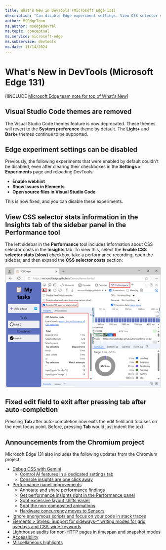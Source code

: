 ```yaml
---
title: What's New in DevTools (Microsoft Edge 131)
description: "Can disable Edge experiment settings. View CSS selector stats information in Insights tab of sidebar panel in Performance tool. Fixed edit field to exit after pressing tab after auto-completion. Removed Visual Studio Code themes. And more."
author: MSEdgeTeam
ms.author: msedgedevrel
ms.topic: conceptual
ms.service: microsoft-edge
ms.subservice: devtools
ms.date: 11/14/2024
---
```

# What's New in DevTools (Microsoft Edge 131)

[!INCLUDE [Microsoft Edge team note for top of What's New](../../includes/edge-whats-new-note.md)]


<!-- ====================================================================== -->
## Visual Studio Code themes are removed

<!-- Subtitle: The Visual Studio Code themes are removed and themes will revert to the default themes: Light+ or Dark+.-->

The Visual Studio Code themes feature is now deprecated.  These themes will revert to the **System preference** theme by default.  The **Light+** and **Dark+** themes continue to be supported.


<!-- ====================================================================== -->
## Edge experiment settings can be disabled

<!-- Go to Settings > Experiments to enable or disable any experiments you choose. -->

Previously, the following experiments that were enabled by default couldn't be disabled, even after clearing their checkboxes in the **Settings > Experiments** page and reloading DevTools:
* **Enable webhint**
* **Show issues in Elements**
* **Open source files in Visual Studio Code**

This is now fixed, and you can disable these experiments.


<!-- ====================================================================== -->
## View CSS selector stats information in the Insights tab of the sidebar panel in the Performance tool

<!-- When the "Enable CSS selector stats (slow)" setting is turned on, view selector stats information in the left sidebar of the Performance tool.-->

The left sidebar in the **Performance** tool includes information about CSS selector costs in the **Insights** tab.  To view this, select the **Enable CSS selector stats (slow)** checkbox, take a performance recording, open the sidebar, and then expand the **CSS selector costs** section:

![CSS selector costs info](./devtools-131-images/selector-stats-info.png)


<!-- ====================================================================== -->
## Fixed edit field to exit after pressing tab after auto-completion

<!-- Press Tab after choosing an autocomplete option to exit the field.-->

Pressing **Tab** after auto-completion now exits the edit field and focuses on the next focus point.  Before, pressing **Tab** would just indent the text.


<!-- ====================================================================== -->
## Announcements from the Chromium project

Microsoft Edge 131 also includes the following updates from the Chromium project:

* [Debug CSS with Gemini](https://developer.chrome.com/blog/new-in-devtools-131#ai-assistance)
   * [Control AI features in a dedicated settings tab](https://developer.chrome.com/blog/new-in-devtools-131#ai-innovations)
   * [Console insights are one click away](https://developer.chrome.com/blog/new-in-devtools-131#console-insights)
* [Performance panel improvements](https://developer.chrome.com/blog/new-in-devtools-131#perf)
   * [Annotate and share performance findings](https://developer.chrome.com/blog/new-in-devtools-131#annotations)
   * [Get performance insights right in the Performance panel](https://developer.chrome.com/blog/new-in-devtools-131#insights)
   * [Spot excessive layout shifts easier](https://developer.chrome.com/blog/new-in-devtools-131#cls)
   * [Spot the non-composited animations](https://developer.chrome.com/blog/new-in-devtools-131#animations)
   * [Hardware concurrency moves to Sensors](https://developer.chrome.com/blog/new-in-devtools-131#hardware-concurrency)
* [Ignore anonymous scripts and focus on your code in stack traces](https://developer.chrome.com/blog/new-in-devtools-131#ignore-list)
* [Elements > Styles: Support for sideways-* writing modes for grid overlays and CSS-wide keywords](https://developer.chrome.com/blog/new-in-devtools-131#styles)
* [Lighthouse audits for non-HTTP pages in timespan and snapshot modes](https://developer.chrome.com/blog/new-in-devtools-131#lighthouse)
* [Accessibility](https://developer.chrome.com/blog/new-in-devtools-131#accessibility)
* [Miscellaneous highlights](https://developer.chrome.com/blog/new-in-devtools-131#misc)
<!-- todo: maybe remove some links -->


<!-- ====================================================================== -->
<!-- uncomment if content is copied from developer.chrome.com to this page -->

<!-- > [!NOTE]
> Portions of this page are modifications based on work created and [shared by Google](https://developers.google.com/terms/site-policies) and used according to terms described in the [Creative Commons Attribution 4.0 International License](https://creativecommons.org/licenses/by/4.0).
> The original page for announcements from the Chromium project is [What's New in DevTools (Chrome 131)](https://developer.chrome.com/blog/new-in-devtools-131) and is authored by Sofia Emelianova. -->


<!-- ====================================================================== -->
<!-- uncomment if content is copied from developer.chrome.com to this page -->

<!-- [![Creative Commons License](../../../../media/cc-logo/88x31.png)](https://creativecommons.org/licenses/by/4.0)
This work is licensed under a [Creative Commons Attribution 4.0 International License](https://creativecommons.org/licenses/by/4.0). -->
